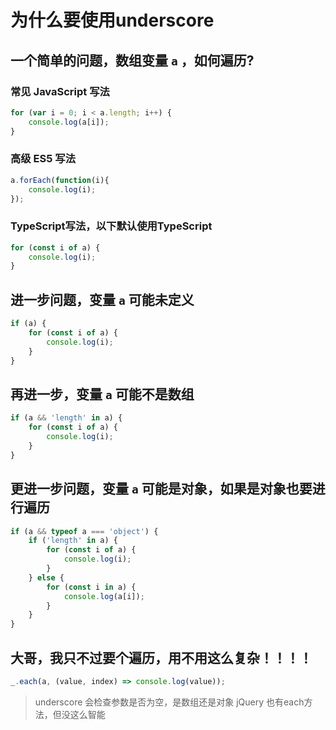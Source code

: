 # 为什么要使用underscore

## 一个简单的问题，数组变量 `a` ，如何遍历?
### 常见 JavaScript 写法
```javascript
for (var i = 0; i < a.length; i++) {
	console.log(a[i]);
}
```
### 高级 ES5 写法
```javascript
a.forEach(function(i){
	console.log(i);
});
```
### TypeScript写法，以下默认使用TypeScript
```javascript
for (const i of a) {
	console.log(i);
}
```
## 进一步问题，变量 `a` 可能未定义
```javascript
if (a) {
	for (const i of a) {
		console.log(i);
	}
}
```
## 再进一步，变量 `a` 可能不是数组
```javascript
if (a && 'length' in a) {
	for (const i of a) {
		console.log(i);
	}
}
```
## 更进一步问题，变量 `a` 可能是对象，如果是对象也要进行遍历
```javascript
if (a && typeof a === 'object') {
	if ('length' in a) {
		for (const i of a) {
			console.log(i);
		}
	} else {
		for (const i in a) {
			console.log(a[i]);
		}
	}
}
```
## 大哥，我只不过要个遍历，用不用这么复杂！！！！
```javascript
_.each(a, (value, index) => console.log(value));
```
> underscore 会检查参数是否为空，是数组还是对象
> jQuery 也有each方法，但没这么智能
